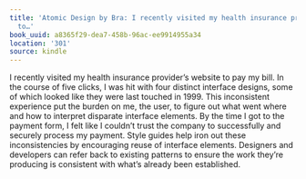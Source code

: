```yaml
---
title: 'Atomic Design by Bra: I recently visited my health insurance provider’s website
  to…'
book_uuid: a8365f29-dea7-458b-96ac-ee9914955a34
location: '301'
source: kindle
---
```


I recently visited my health insurance provider’s website to pay my bill. In the course of five clicks, I was hit with four distinct interface designs, some of which looked like they were last touched in 1999. This inconsistent experience put the burden on me, the user, to figure out what went where and how to interpret disparate interface elements. By the time I got to the payment form, I felt like I couldn’t trust the company to successfully and securely process my payment. Style guides help iron out these inconsistencies by encouraging reuse of interface elements. Designers and developers can refer back to existing patterns to ensure the work they’re producing is consistent with what’s already been established.